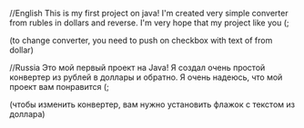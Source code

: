 //English
This is my first project on java!
I'm created very simple converter from rubles in dollars and reverse.
I'm very hope that my project like you (;

(to change converter, you need to push on checkbox with text of from dollar)

//Russia
Это мой первый проект на Java!
Я создал очень простой конвертер из рублей в доллары и обратно.
Я очень надеюсь, что мой проект вам понравится (;

(чтобы изменить конвертер, вам нужно установить флажок с текстом из доллара)
